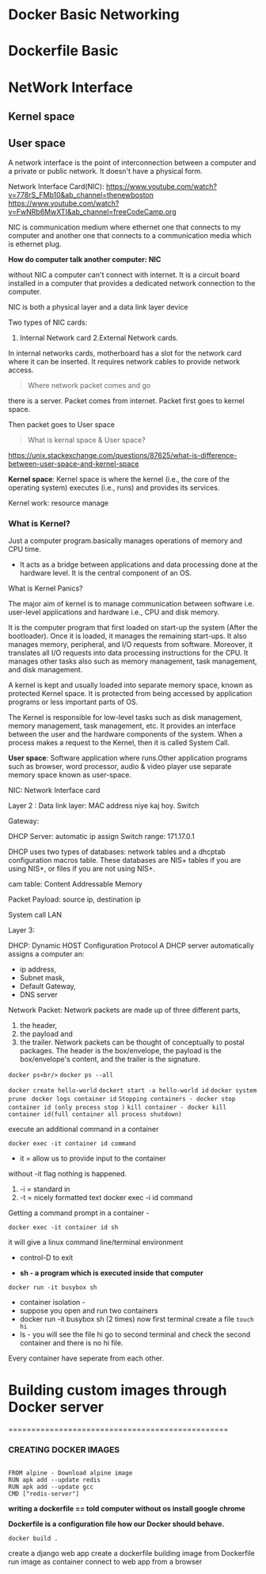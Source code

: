 # Docker Basic Networking 
# Dockerfile Basic

# NetWork Interface 
## Kernel space
## User space



A network interface is the point of interconnection between a computer and a private or public network. It doesn't have a physical form.

Network Interface Card(NIC):
https://www.youtube.com/watch?v=778rS_FMb10&ab_channel=thenewboston
https://www.youtube.com/watch?v=FwNRb6MwXTI&ab_channel=freeCodeCamp.org

NIC is communication medium where ethernet one that connects to my computer and another one that connects to a communication media which is ethernet plug. 

**How do computer talk another computer: NIC**

without NIC a computer can't connect with internet. It is a circuit board installed in a computer that provides a dedicated network connection to the computer.

NIC is both a physical layer and a data link layer device

Two types of NIC cards:
1. Internal Network card 2.External Network cards.

In internal networks cards, motherboard has a slot for the network card where it can be inserted. It requires network cables to provide network access.

> Where network packet comes and go

there is a server. Packet comes from internet. Packet first goes to kernel space.

Then packet goes to User space

> What is kernal space & User space?

https://unix.stackexchange.com/questions/87625/what-is-difference-between-user-space-and-kernel-space

**Kernel space**: Kernel space is where the kernel (i.e., the core of the operating system) executes (i.e., runs) and provides its services.


Kernel work: resource manage 
### What is Kernel?
Just a computer program.basically manages operations of memory and CPU time.

- It acts as a bridge between applications and data processing done at the hardware level. It is the central component of an OS.

What is Kernel Panics?




The major aim of kernel is to manage communication between software i.e. user-level applications and hardware i.e., CPU and disk memory.

It is the computer program that first loaded on start-up the system (After the bootloader). Once it is loaded, it manages the remaining start-ups. It also manages memory, peripheral, and I/O requests from software. Moreover, it translates all I/O requests into data processing instructions for the CPU. It manages other tasks also such as memory management, task management, and disk management.

A kernel is kept and usually loaded into separate memory space, known as protected Kernel space. It is protected from being accessed by application programs or less important parts of OS.



The Kernel is responsible for low-level tasks such as disk management, memory management, task management, etc. It provides an interface between the user and the hardware components of the system. When a process makes a request to the Kernel, then it is called System Call.


**User space**: Software application where runs.Other application programs such as browser, word processor, audio & video player use separate memory space known as user-space.

NIC: Network Interface card

Layer 2 : Data link layer: MAC address niye kaj hoy. Switch

Gateway:

DHCP Server: automatic ip assign
Switch range: 171.17.0.1

DHCP uses two types of databases: network tables and a dhcptab configuration macros table. These databases are NIS+ tables if you are using NIS+, or files if you are not using NIS+.

cam table: Content Addressable Memory 

Packet Payload: 
source ip, destination ip

System call
LAN


Layer 3: 



DHCP: Dynamic HOST Configuration Protocol
A DHCP server automatically assigns a computer an:
- ip address, 
- Subnet mask,
- Default Gateway,
- DNS server

Network Packet:
Network packets are made up of three different parts, 
1. the header, 
2. the payload and 
3. the trailer. 
Network packets can be thought of conceptually to postal packages. The header is the box/envelope, the payload is the box/envelope's content, and the trailer is the signature.


`docker ps<br/>`
`docker ps --all` 

`docker create hello-world`
`dockert start -a hello-world id`
`docker system prune `
`docker logs container id` 
`Stopping containers - docker stop container id (only process stop )`
`kill container - docker kill container id(full container all process shutdown)`

execute an additional command in a container 

`docker exec -it container id command `

- it = allow us to provide input to the container

without -it flag nothing is happened.
1. -i = standard in 
2. -t = nicely formatted text 
docker exec -i id command 

Getting a command prompt in a container - 

`docker exec -it container id sh`

it will give a linux command line/terminal environment
- control-D to exit

- **sh - a program which is executed inside that computer**

`docker run -it busybox sh`

- container isolation -
- suppose you open and run two containers
- docker run -it busybox sh (2 times)
now first terminal create a file 
`touch hi`
- ls - you will see the file hi
go to second terminal and check the second container and 
there is no hi file.

Every container have seperate from each other.

# Building custom images through Docker server
================================================
### CREATING DOCKER IMAGES 
<code>
FROM alpine - Download alpine image
RUN apk add --update redis
RUN apk add --update gcc
CMD ["redis-server"]
</code>

**writing a dockerfile == told computer without os install google chrome**

**Dockerfile is a configuration file how our Docker should behave.**

`docker build .`


create a django web app
create a dockerfile
building image from Dockerfile
run image as container 
connect to web app from a browser
